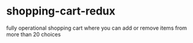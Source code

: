 # shopping-cart-redux
fully operational shopping cart where you can add or remove items from more than 20 choices
